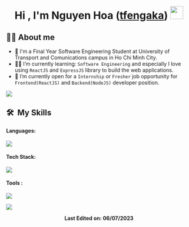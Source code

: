 <h1 align="center">Hi , I'm Nguyen Hoa (<a href="https://github.com/tfengaka"><strong>tfengaka</strong><a>) <img src="https://media.giphy.com/media/hvRJCLFzcasrR4ia7z/giphy.gif" width="35"></h1>

## 🙆‍♂️ About me

- 🏫 I'm a Final Year Software Engineering Student at University of Transport and Comunications campus in Ho Chi Minh City.
- 🧑‍🎓 I’m currently learning: `Software Engineering` and especially I love using `ReactJS` and `ExpressJS` library to build the web applications.
- 🤔 I’m currently open for a `Internship` or `Fresher` job opportunity for `Frontend(ReactJS)` and `Backend(NodeJS)` developer position.

<img src="https://user-images.githubusercontent.com/73097560/115834477-dbab4500-a447-11eb-908a-139a6edaec5c.gif">

## **🛠 &nbsp;My Skills**

#### **Languages:**

<img src="https://skillicons.dev/icons?i=ts,js,solidity,graphql,html,css,scss" /><br/>

#### **Tech Stack:**

<img src="https://skillicons.dev/icons?i=react,nextjs,redux,nodejs,mongodb,mysql,tailwind,mui" /><br/>

#### **Tools :**

<img src="https://skillicons.dev/icons?i=vite,vercel,firebase,figma,vscode" /><br/>

  <img src="https://user-images.githubusercontent.com/73097560/115834477-dbab4500-a447-11eb-908a-139a6edaec5c.gif">

<div align="center">

**Last Edited on: 06/07/2023**

</div>

